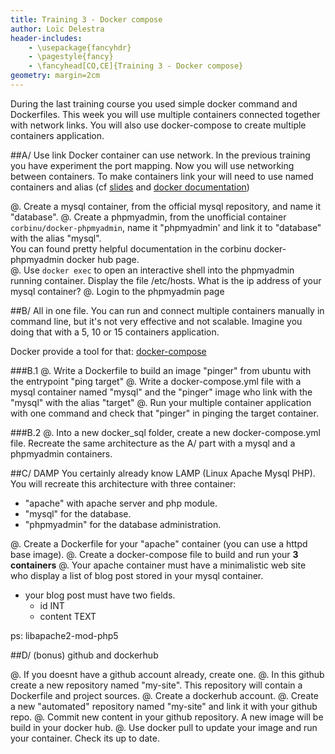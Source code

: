 ```yaml
---
title: Training 3 - Docker compose
author: Loïc Delestra
header-includes:
    - \usepackage{fancyhdr}
    - \pagestyle{fancy}
    - \fancyhead[CO,CE]{Training 3 - Docker compose}
geometry: margin=2cm
---
```

During the last training course you used simple docker command and Dockerfiles. This week you will use multiple containers connected together with network links. You will also use docker-compose to create multiple containers application.

##A/ Use link
Docker container can use network. In the previous training you have experiment the port mapping. Now you will use networking between containers.
To make containers link your will need to use named containers and alias (cf [slides](http://edu.delestra.com/docker-slides/#/9) and [docker documentation](https://docs.docker.com/userguide/dockerlinks/))

@. Create a mysql container, from the official mysql repository, and name it "database".
@. Create a phpmyadmin, from the unofficial container `corbinu/docker-phpmyadmin`, name it "phpmyadmin' and link it to "database" with the alias "mysql".   
You can found pretty helpful documentation in the corbinu docker-phpmyadmin docker hub page.   
@. Use `docker exec` to open an interactive shell into the phpmyadmin running container. Display the file /etc/hosts. What is the ip address of your mysql container?
@. Login to the phpmyadmin page   


##B/ All in one file.
You can run and connect multiple containers manually in command line, but it's not very effective and not scalable. Imagine you doing that with a 5, 10 or 15 containers application.   

Docker provide a tool for that: [docker-compose](https://docs.docker.com/compose/)   

###B.1
@. Write a Dockerfile to build an image "pinger" from ubuntu with the entrypoint "ping target"
@. Write a docker-compose.yml file with a mysql container named "mysql" and the "pinger" image who link with the "mysql" with the alias "target"
@. Run your multiple container application with one command and check that "pinger" in pinging the target container.

###B.2
@. Into a new docker\_sql folder, create a new docker-compose.yml file. Recreate the same architecture as the A/ part with a mysql and a phpmyadmin containers.   

##C/ DAMP
You certainly already know LAMP (Linux Apache Mysql PHP). You will recreate this architecture with three container:   
  - "apache" with apache server and php module.   
  - "mysql" for the database.   
  - "phpmyadmin" for the database administration.   

@. Create a Dockerfile for your "apache" container (you can use a httpd base image).
@. Create a docker-compose file to build and run your **3 containers**
@. Your apache container must have a minimalistic web site who display a list of blog post stored in your mysql container.
  - your blog post must have two fields.
    - id INT
    - content TEXT

ps: libapache2-mod-php5

##D/ (bonus) github and dockerhub

@. If you doesnt have a github account already, create one.
@. In this github create a new repository named "my-site". This repository will contain a Dockerfile and project sources.
@. Create a dockerhub account.
@. Create a new "automated" repository named "my-site" and link it with your github repo.
@. Commit new content in your github repository. A new image will be build in your docker hub.
@. Use docker pull to update your image and run your container. Check its up to date.

